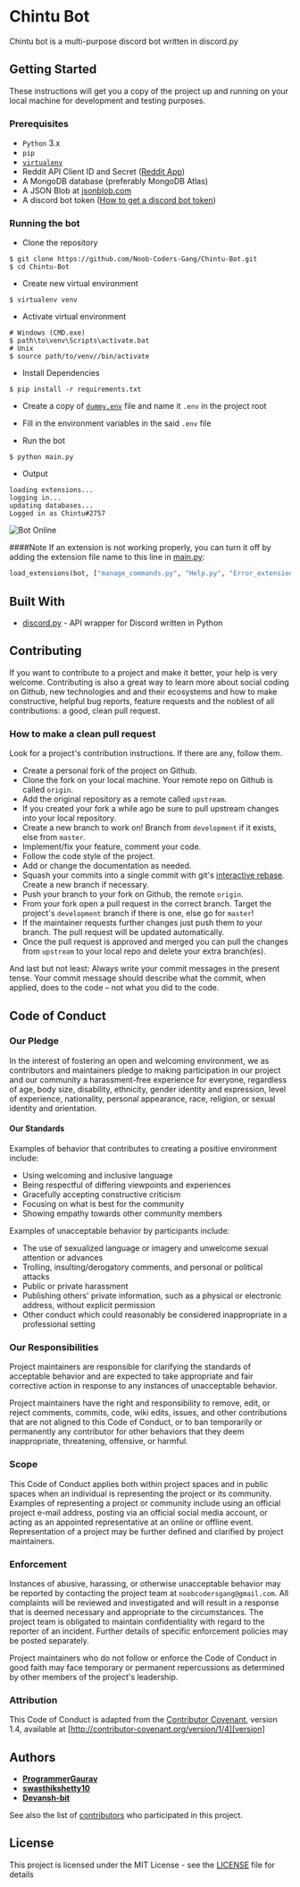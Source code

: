 # Chintu Bot

Chintu bot is a multi-purpose discord bot written in discord.py

## Getting Started

These instructions will get you a copy of the project up and running on your local machine for development and testing purposes.

### Prerequisites

* `Python` 3.x
* `pip`
* [`virtualenv`](https://virtualenv.pypa.io/en/latest/)
* Reddit API Client ID and Secret ([Reddit App](https://www.reddit.com/prefs/apps))
* A MongoDB database (preferably MongoDB Atlas)
* A JSON Blob at [jsonblob.com](https://jsonblob.com)
* A discord bot token ([How to get a discord bot token](https://gist.github.com/frank-dspeed/db39a021c1cb006ddc5b9b771667d273))

### Running the bot

* Clone the repository

```shell script
$ git clone https://github.com/Noob-Coders-Gang/Chintu-Bot.git
$ cd Chintu-Bot
```

* Create new virtual environment

```shell script
$ virtualenv venv
```
* Activate virtual environment

```shell script
# Windows (CMD.exe)
$ path\to\venv\Scripts\activate.bat
# Unix
$ source path/to/venv//bin/activate
```
* Install Dependencies
```shell script
$ pip install -r requirements.txt
```
* Create a copy of [`dummy.env`](dummy.env) file and name it `.env` in the project root

* Fill in the environment variables in the said `.env` file

* Run the bot 
```shell script
$ python main.py
```
* Output
```
loading extensions...
logging in...
updating databases...
Logged in as Chintu#2757
```
![Bot Online](https://cdn.discordapp.com/attachments/819532187820883968/843057699167535124/unknown.png)

####Note
If an extension is not working properly, you can turn it off by adding the extension file name to this line in [main.py](./main.py):
```python
load_extensions(bot, ["manage_commands.py", "Help.py", "Error_extension.py"])
```

## Built With

* [discord.py](https://github.com/Rapptz/discord.py) - API wrapper for Discord written in Python

## Contributing

If you want to contribute to a project and make it better, your help is very welcome. Contributing is also a great way to learn more about social coding on Github, new technologies and and their ecosystems and how to make constructive, helpful bug reports, feature requests and the noblest of all contributions: a good, clean pull request.

### How to make a clean pull request

Look for a project's contribution instructions. If there are any, follow them.

- Create a personal fork of the project on Github.
- Clone the fork on your local machine. Your remote repo on Github is called `origin`.
- Add the original repository as a remote called `upstream`.
- If you created your fork a while ago be sure to pull upstream changes into your local repository.
- Create a new branch to work on! Branch from `development` if it exists, else from `master`.
- Implement/fix your feature, comment your code.
- Follow the code style of the project.
- Add or change the documentation as needed.
- Squash your commits into a single commit with git's [interactive rebase](https://help.github.com/articles/interactive-rebase). Create a new branch if necessary.
- Push your branch to your fork on Github, the remote `origin`.
- From your fork open a pull request in the correct branch. Target the project's `development` branch if there is one, else go for `master`!
- If the maintainer requests further changes just push them to your branch. The pull request will be updated automatically.
- Once the pull request is approved and merged you can pull the changes from `upstream` to your local repo and delete
your extra branch(es).

And last but not least: Always write your commit messages in the present tense. Your commit message should describe what the commit, when applied, does to the code – not what you did to the code.

## Code of Conduct

### Our Pledge

In the interest of fostering an open and welcoming environment, we as
contributors and maintainers pledge to making participation in our project and
our community a harassment-free experience for everyone, regardless of age, body
size, disability, ethnicity, gender identity and expression, level of experience,
nationality, personal appearance, race, religion, or sexual identity and
orientation.

#### Our Standards

Examples of behavior that contributes to creating a positive environment
include:

* Using welcoming and inclusive language
* Being respectful of differing viewpoints and experiences
* Gracefully accepting constructive criticism
* Focusing on what is best for the community
* Showing empathy towards other community members

Examples of unacceptable behavior by participants include:

* The use of sexualized language or imagery and unwelcome sexual attention or
advances
* Trolling, insulting/derogatory comments, and personal or political attacks
* Public or private harassment
* Publishing others' private information, such as a physical or electronic
  address, without explicit permission
* Other conduct which could reasonably be considered inappropriate in a
  professional setting

### Our Responsibilities

Project maintainers are responsible for clarifying the standards of acceptable
behavior and are expected to take appropriate and fair corrective action in
response to any instances of unacceptable behavior.

Project maintainers have the right and responsibility to remove, edit, or
reject comments, commits, code, wiki edits, issues, and other contributions
that are not aligned to this Code of Conduct, or to ban temporarily or
permanently any contributor for other behaviors that they deem inappropriate,
threatening, offensive, or harmful.

### Scope

This Code of Conduct applies both within project spaces and in public spaces
when an individual is representing the project or its community. Examples of
representing a project or community include using an official project e-mail
address, posting via an official social media account, or acting as an appointed
representative at an online or offline event. Representation of a project may be
further defined and clarified by project maintainers.

### Enforcement

Instances of abusive, harassing, or otherwise unacceptable behavior may be
reported by contacting the project team at `noobcodersgang@gmail.com`. All
complaints will be reviewed and investigated and will result in a response that
is deemed necessary and appropriate to the circumstances. The project team is
obligated to maintain confidentiality with regard to the reporter of an incident.
Further details of specific enforcement policies may be posted separately.

Project maintainers who do not follow or enforce the Code of Conduct in good
faith may face temporary or permanent repercussions as determined by other
members of the project's leadership.

### Attribution

This Code of Conduct is adapted from the [Contributor Covenant][homepage], version 1.4,
available at [http://contributor-covenant.org/version/1/4][version]

[homepage]: http://contributor-covenant.org
[version]: http://contributor-covenant.org/version/1/4/

## Authors

* [**ProgrammerGaurav**](https://github.com/programmergaurav)
* [**swasthikshetty10**](https://github.com/swasthikshetty10)
* [**Devansh-bit**](https://github.com/Devansh-bit)

See also the list of [contributors](https://github.com/Noob-Coders-Gang/Chintu-Bot/contributors) who participated in this project.

## License

This project is licensed under the MIT License - see the [LICENSE](./LICENSE) file for details

